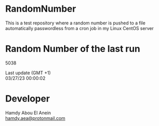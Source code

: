 # RandomNumber    
This is a test repository where a random number is pushed to a file automatically passwordless from a cron job in my Linux CentOS server    
# Random Number of the last run   
5038
      
Last update (GMT +1)    
03/27/23 00:00:02
# Developer    
Hamdy Abou El Anein   
hamdy.aea@protonmail.com
